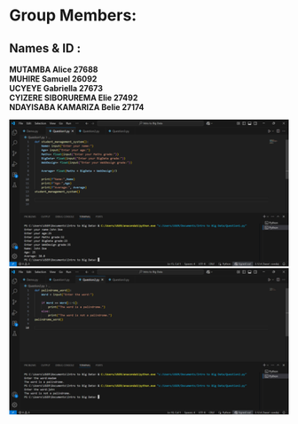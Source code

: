 # Group Members:
## Names & ID :
**MUTAMBA Alice 27688**<br>
**MUHIRE Samuel 26092**<br>
**UCYEYE Gabriella 27673**<br>
**CYIZERE SIBORUREMA Elie 27492**<br>
**NDAYISABA KAMARIZA Belie 27174**

![image alt](https://github.com/NKBelie/Introduction-to-BigData-Group-9/blob/20caf7f25c41fc76a87351eb5287a32fca37effe/Question1.png)
![Image alt](https://github.com/NKBelie/Introduction-to-BigData-Group-9/blob/16756ec75419757cd825004f38fcb5de163888b9/Question2.png)
